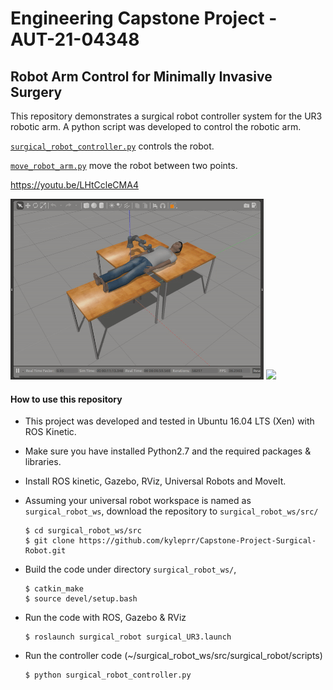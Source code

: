 # Engineering Capstone Project - AUT-21-04348
## Robot Arm Control for Minimally Invasive Surgery

This repository demonstrates a surgical robot controller system for the UR3 robotic arm. A python script was developed to control the robotic arm.


[`surgical_robot_controller.py`](https://github.com/kyleprr/Capstone-Project-Surgical-Robot/blob/main/surgical_robot/scripts/surgical_robot_controller.py) controls the robot.

[`move_robot_arm.py`](https://github.com/kyleprr/Capstone-Project-Surgical-Robot/blob/main/surgical_robot/scripts/move_robot_arm.py) move the robot between two points.

https://youtu.be/LHtCcleCMA4

<img src="https://github.com/kyleprr/Capstone-Project-Surgical-Robot/blob/main/media/Simulation.gif" width="405">

<img src="https://github.com/kyleprr/Capstone-Project-Surgical-Robot/blob/main/media/Simulation_Cropped.mp4" width="405">


#### How to use this repository
- This project was developed and tested in Ubuntu 16.04 LTS (Xen) with ROS Kinetic.
- Make sure you have installed Python2.7 and the required packages & libraries.
- Install ROS kinetic, Gazebo, RViz, Universal Robots and MoveIt. 
- Assuming your universal robot workspace is named as `surgical_robot_ws`, download the repository to `surgical_robot_ws/src/`
  ```
  $ cd surgical_robot_ws/src
  $ git clone https://github.com/kyleprr/Capstone-Project-Surgical-Robot.git
  ```
- Build the code under directory `surgical_robot_ws/`,
  ```
  $ catkin_make
  $ source devel/setup.bash
  ```
- Run the code with ROS, Gazebo & RViz
  ```
  $ roslaunch surgical_robot surgical_UR3.launch
  ```
  
- Run the controller code (~/surgical_robot_ws/src/surgical_robot/scripts)
  ```
  $ python surgical_robot_controller.py
  ```
